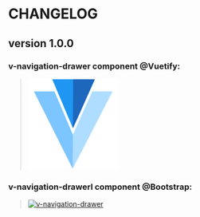 # CHANGELOG
## **version 1.0.0**


### **v-navigation-drawer component @Vuetify:**
> [![v-navigation-drawer](../../../../assets/logo/vuetify-180.webp)](https://vuetifyjs.com/en/components/navigation-drawers#navigation-drawer)


### **v-navigation-drawerl component @Bootstrap:**
> [![v-navigation-drawer](https://cdn-images-1.medium.com/max/1600/1*KWBfLD6aEEHNWyuYmL2CVw.png)](https://getbootstrap.com/docs/4.0/components/navbar/)
